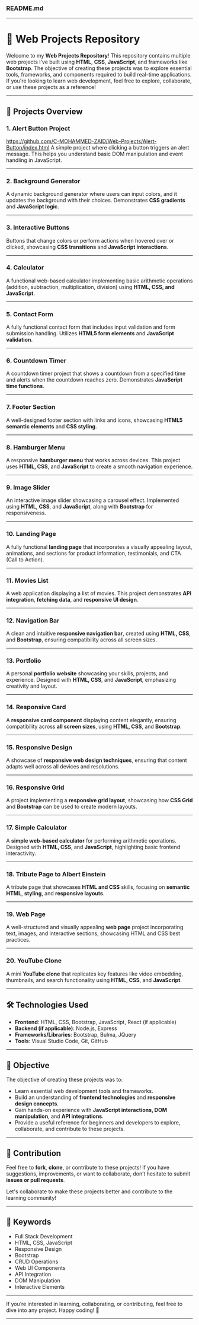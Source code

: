 ### **README.md**

---

# 🎯 **Web Projects Repository**

Welcome to my **Web Projects Repository**! This repository contains multiple web projects I’ve built using **HTML**, **CSS**, **JavaScript**, and frameworks like **Bootstrap**. The objective of creating these projects was to explore essential tools, frameworks, and components required to build real-time applications. If you're looking to learn web development, feel free to explore, collaborate, or use these projects as a reference!

---

## 🚀 **Projects Overview**

### 1. **Alert Button Project**
https://github.com/C-MOHAMMED-ZAID/Web-Projects/Alert-Button/index.html
A simple project where clicking a button triggers an alert message. This helps you understand basic DOM manipulation and event handling in JavaScript.

---

### 2. **Background Generator**
A dynamic background generator where users can input colors, and it updates the background with their choices. Demonstrates **CSS gradients** and **JavaScript logic**.

---

### 3. **Interactive Buttons**
Buttons that change colors or perform actions when hovered over or clicked, showcasing **CSS transitions** and **JavaScript interactions**.

---

### 4. **Calculator**
A functional web-based calculator implementing basic arithmetic operations (addition, subtraction, multiplication, division) using **HTML, CSS, and JavaScript**.

---

### 5. **Contact Form**
A fully functional contact form that includes input validation and form submission handling. Utilizes **HTML5 form elements** and **JavaScript validation**.

---

### 6. **Countdown Timer**
A countdown timer project that shows a countdown from a specified time and alerts when the countdown reaches zero. Demonstrates **JavaScript time functions**.

---

### 7. **Footer Section**
A well-designed footer section with links and icons, showcasing **HTML5 semantic elements** and **CSS styling**.

---

### 8. **Hamburger Menu**
A responsive **hamburger menu** that works across devices. This project uses **HTML, CSS**, and **JavaScript** to create a smooth navigation experience.

---

### 9. **Image Slider**
An interactive image slider showcasing a carousel effect. Implemented using **HTML, CSS**, and **JavaScript**, along with **Bootstrap** for responsiveness.

---

### 10. **Landing Page**
A fully functional **landing page** that incorporates a visually appealing layout, animations, and sections for product information, testimonials, and CTA (Call to Action).

---

### 11. **Movies List**
A web application displaying a list of movies. This project demonstrates **API integration**, **fetching data**, and **responsive UI design**.

---

### 12. **Navigation Bar**
A clean and intuitive **responsive navigation bar**, created using **HTML, CSS**, and **Bootstrap**, ensuring compatibility across all screen sizes.

---

### 13. **Portfolio**
A personal **portfolio website** showcasing your skills, projects, and experience. Designed with **HTML, CSS**, and **JavaScript**, emphasizing creativity and layout.

---

### 14. **Responsive Card**
A **responsive card component** displaying content elegantly, ensuring compatibility across **all screen sizes**, using **HTML, CSS**, and **Bootstrap**.

---

### 15. **Responsive Design**
A showcase of **responsive web design techniques**, ensuring that content adapts well across all devices and resolutions.

---

### 16. **Responsive Grid**
A project implementing a **responsive grid layout**, showcasing how **CSS Grid** and **Bootstrap** can be used to create modern layouts.

---

### 17. **Simple Calculator**
A **simple web-based calculator** for performing arithmetic operations. Designed with **HTML, CSS**, and **JavaScript**, highlighting basic frontend interactivity.

---

### 18. **Tribute Page to Albert Einstein**
A tribute page that showcases **HTML and CSS** skills, focusing on **semantic HTML**, **styling**, and **responsive layouts**.

---

### 19. **Web Page**
A well-structured and visually appealing **web page** project incorporating text, images, and interactive sections, showcasing HTML and CSS best practices.

---

### 20. **YouTube Clone**
A mini **YouTube clone** that replicates key features like video embedding, thumbnails, and search functionality using **HTML, CSS**, and **JavaScript**.

---

## 🛠️ **Technologies Used**
- **Frontend**: HTML, CSS, Bootstrap, JavaScript, React (if applicable)  
- **Backend (if applicable)**: Node.js, Express  
- **Frameworks/Libraries**: Bootstrap, Bulma, JQuery  
- **Tools**: Visual Studio Code, Git, GitHub

---

## 🎯 **Objective**
The objective of creating these projects was to:
- Learn essential web development tools and frameworks.
- Build an understanding of **frontend technologies** and **responsive design concepts**.
- Gain hands-on experience with **JavaScript interactions, DOM manipulation**, and **API integrations**.
- Provide a useful reference for beginners and developers to explore, collaborate, and contribute to these projects.

---

## 🤝 **Contribution**
Feel free to **fork**, **clone**, or contribute to these projects! If you have suggestions, improvements, or want to collaborate, don’t hesitate to submit **issues or pull requests**.

Let's collaborate to make these projects better and contribute to the learning community!

---

## 📜 **Keywords**
- Full Stack Development  
- HTML, CSS, JavaScript  
- Responsive Design  
- Bootstrap  
- CRUD Operations  
- Web UI Components  
- API Integration  
- DOM Manipulation  
- Interactive Elements  

---

If you’re interested in learning, collaborating, or contributing, feel free to dive into any project. Happy coding! 🚀

--- 
